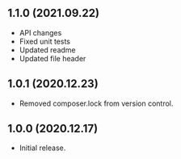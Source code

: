 ## 1.1.0 (2021.09.22)
- API changes
- Fixed unit tests
- Updated readme
- Updated file header

## 1.0.1 (2020.12.23)
- Removed composer.lock from version control.

## 1.0.0 (2020.12.17)
- Initial release.